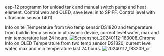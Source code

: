 esp-12 programm for unload tank and manual switch pump and heat element. Control web and OLED, save level in to SPIFF. Control level with ultrasonic sensor (401)

Info on tel
Temperature from two temp sensor DS1820 and temperature from buildin temp sensor in ultrasonic device, current level water, max and min temperature last 24 hours.
![Screenshot_20240112-183008_Chrome](https://github.com/Konst0770/levelcontrol/assets/156290960/e0f6e00d-9f05-4143-b4c6-040458bdf171)
Info on OLED
Temperature from two temp sensor DS1820, current level water, max and min temperature last 24 hours.
![20240112_183209_cr](https://github.com/Konst0770/levelcontrol/assets/156290960/8f2f52c3-d944-4416-8c65-377c6b78864d)
